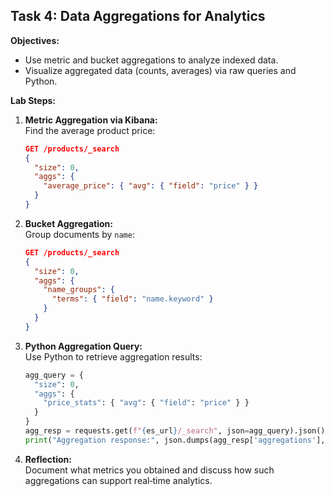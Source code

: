 ## Task 4: Data Aggregations for Analytics

**Objectives:**
- Use metric and bucket aggregations to analyze indexed data.
- Visualize aggregated data (counts, averages) via raw queries and Python.

**Lab Steps:**

1. **Metric Aggregation via Kibana:**  
   Find the average product price:
   ```json
   GET /products/_search
   {
     "size": 0,
     "aggs": {
       "average_price": { "avg": { "field": "price" } }
     }
   }
   ```
2. **Bucket Aggregation:**  
   Group documents by `name`:
   ```json
   GET /products/_search
   {
     "size": 0,
     "aggs": {
       "name_groups": {
         "terms": { "field": "name.keyword" }
       }
     }
   }
   ```
3. **Python Aggregation Query:**  
   Use Python to retrieve aggregation results:
   ```python
   agg_query = {
     "size": 0,
     "aggs": {
       "price_stats": { "avg": { "field": "price" } }
     }
   }
   agg_resp = requests.get(f"{es_url}/_search", json=agg_query).json()
   print("Aggregation response:", json.dumps(agg_resp['aggregations'], indent=2))
   ```
4. **Reflection:**  
   Document what metrics you obtained and discuss how such aggregations can support real‑time analytics.
